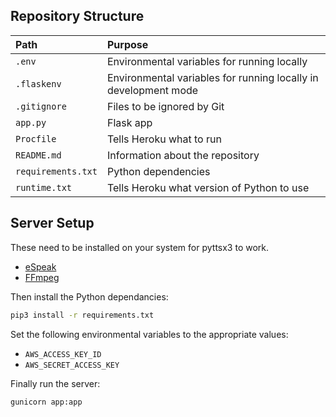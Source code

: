 ## Repository Structure

| Path               | Purpose                                                         |
| :----------------- | :-------------------------------------------------------------- |
| `.env`             | Environmental variables for running locally                     |
| `.flaskenv`        | Environmental variables for running locally in development mode |
| `.gitignore`       | Files to be ignored by Git                                      |
| `app.py`           | Flask app                                                       |
| `Procfile`         | Tells Heroku what to run                                        |
| `README.md`        | Information about the repository                                |
| `requirements.txt` | Python dependencies                                             |
| `runtime.txt`      | Tells Heroku what version of Python to use                      |

## Server Setup

These need to be installed on your system for pyttsx3 to work.

 * [eSpeak](http://espeak.sourceforge.net/)
 * [FFmpeg](https://ffmpeg.org/)

Then install the Python dependancies:

```sh
pip3 install -r requirements.txt
```

Set the following environmental variables to the appropriate values:

 * `AWS_ACCESS_KEY_ID`
 * `AWS_SECRET_ACCESS_KEY`

Finally run the server:

```sh
gunicorn app:app
```
